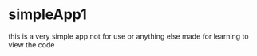 # simpleApp1
this is a very simple app not for use or anything else made for learning to view the code
